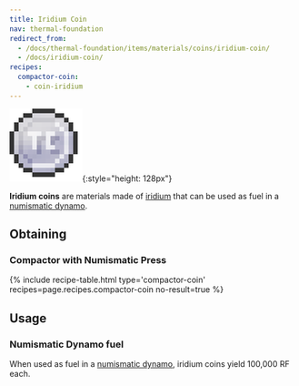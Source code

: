 ```yaml
---
title: Iridium Coin
nav: thermal-foundation
redirect_from:
  - /docs/thermal-foundation/items/materials/coins/iridium-coin/
  - /docs/iridium-coin/
recipes:
  compactor-coin:
    - coin-iridium
---
```


![Iridium coin](/assets/images/thermal-foundation/coin-iridium.png){:style="height: 128px"}


**Iridium coins** are materials made of [iridium](/docs/iridium-ingot/) that can
be used as fuel in a [numismatic dynamo](/docs/numismatic-dynamo/).


Obtaining
---------

### Compactor with Numismatic Press
{% include recipe-table.html type='compactor-coin' recipes=page.recipes.compactor-coin no-result=true %}


Usage
-----

### Numismatic Dynamo fuel
When used as fuel in a [numismatic dynamo](/docs/numismatic-dynamo/), iridium
coins yield 100,000 RF each.

